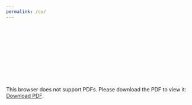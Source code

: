 ```yaml
---
permalink: /cv/
---
```

<object data="https://tatumdmortimer.github.io/assets/pdfs/2020-11_cv.pdf)" type="application/pdf" width="750px" height="750px">
    <embed src="https://tatumdmortimer.github.io/assets/pdfs/2020-11_cv.pdf" type="application/pdf">
        <p>This browser does not support PDFs. Please download the PDF to view it: <a href="https://tatumdmortimer.github.io/assets/pdfs/2020-11_cv.pdf)">Download PDF</a>.</p>
    </embed>
</object>
